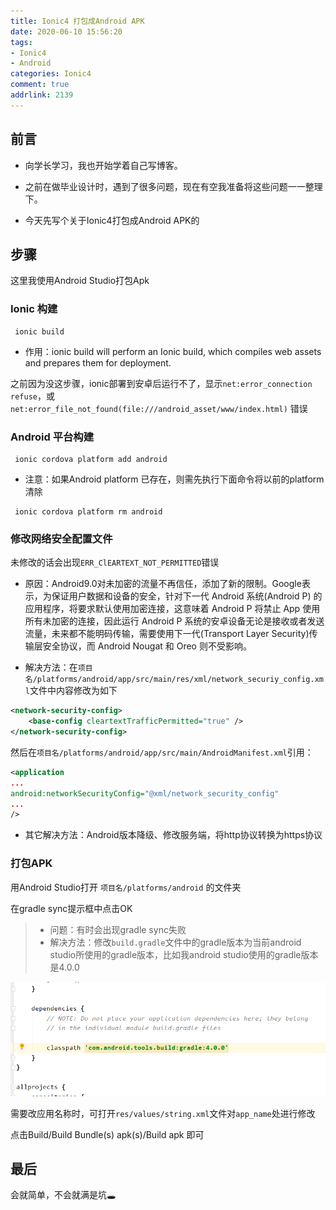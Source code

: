 ```yaml
---
title: Ionic4 打包成Android APK
date: 2020-06-10 15:56:20
tags: 
- Ionic4
- Android
categories: Ionic4
comment: true
addrlink: 2139
---
```


## 前言
- 向学长学习，我也开始学着自己写博客。

- 之前在做毕业设计时，遇到了很多问题，现在有空我准备将这些问题一一整理下。

- 今天先写个关于Ionic4打包成Android APK的

## 步骤
这里我使用Android Studio打包Apk

### Ionic 构建

``` terminal
 ionic build
```

- 作用：ionic build will perform an Ionic build, which compiles web assets and prepares them for deployment.

之前因为没这步骤，ionic部署到安卓后运行不了，显示`net:error_connection refuse`，或`net:error_file_not_found(file:///android_asset/www/index.html)` 错误


### Android 平台构建

``` terminal
 ionic cordova platform add android
```

- 注意：如果Android platform 已存在，则需先执行下面命令将以前的platform清除

``` terminal
 ionic cordova platform rm android
```

### 修改网络安全配置文件

未修改的话会出现`ERR_ClEARTEXT_NOT_PERMITTED`错误

- 原因：Android9.0对未加密的流量不再信任，添加了新的限制。Google表示，为保证用户数据和设备的安全，针对下一代 Android 系统(Android P) 的应用程序，将要求默认使用加密连接，这意味着 Android P 将禁止 App 使用所有未加密的连接，因此运行 Android P 系统的安卓设备无论是接收或者发送流量，未来都不能明码传输，需要使用下一代(Transport Layer Security)传输层安全协议，而 Android Nougat 和 Oreo 则不受影响。

- 解决方法：在`项目名/platforms/android/app/src/main/res/xml/network_securiy_config.xml`文件中内容修改为如下

``` xml
<network-security-config>
    <base-config cleartextTrafficPermitted="true" />
</network-security-config>
```

然后在`项目名/platforms/android/app/src/main/AndroidManifest.xml`引用：

``` xml
<application
...
android:networkSecurityConfig="@xml/network_security_config"
...
/>
```

- 其它解决方法：Android版本降级、修改服务端，将http协议转换为https协议



### 打包APK

用Android Studio打开 `项目名/platforms/android` 的文件夹

在gradle sync提示框中点击OK

> - 问题：有时会出现gradle sync失败 <br/>
> - 解决方法：修改`build.gradle`文件中的gradle版本为当前android studio所使用的gradle版本，比如我android studio使用的gradle版本是4.0.0

![img1](./Ionic4打包成APK/1.png)


需要改应用名称时，可打开`res/values/string.xml`文件对`app_name`处进行修改

点击Build/Build Bundle(s) apk(s)/Build apk 即可




## 最后
会就简单，不会就满是坑🕳

